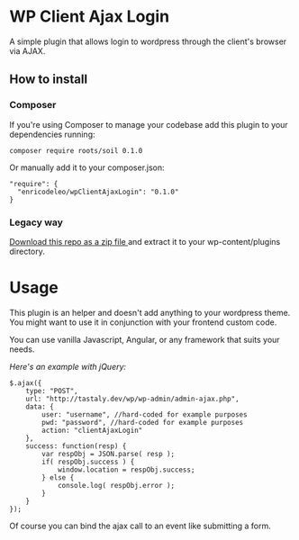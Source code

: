 # WP Client Ajax Login

A simple plugin that allows login to wordpress through the client's browser via AJAX.

## How to install

### Composer

If you're using Composer to manage your codebase add this plugin to your dependencies running:

`composer require roots/soil 0.1.0`

Or manually add it to your composer.json:

```
"require": {
  "enricodeleo/wpClientAjaxLogin": "0.1.0"
}
```

### Legacy way

[Download this repo as a zip file ](https://github.com/enricodeleo/wpClientAjaxLogin/archive/0.1.0.zip) and extract it
to your wp-content/plugins directory.

# Usage

This plugin is an helper and doesn't add anything to your wordpress theme. You might want to use it in conjunction
with your frontend custom code.

You can use vanilla Javascript, Angular, or any framework that suits your needs. 

_Here's an example with jQuery:_

```
$.ajax({
    type: "POST",
    url: "http://tastaly.dev/wp/wp-admin/admin-ajax.php",
    data: {
        user: "username", //hard-coded for example purposes
        pwd: "password", //hard-coded for example purposes
        action: "clientAjaxLogin"
    },
    success: function(resp) {
        var respObj = JSON.parse( resp );
        if( respObj.success ) {
            window.location = respObj.success;
        } else {
            console.log( respObj.error );
        }
    }
});
```

Of course you can bind the ajax call to an event like submitting a form.